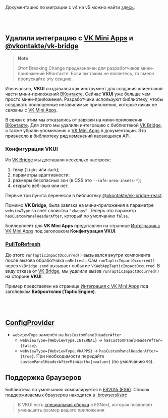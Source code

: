 Документацию по миграции с v4 на v5 можно найти [здесь](https://github.com/VKCOM/VKUI/releases/tag/v5.0.1).

<br/><br/>

## Удалили интеграцию с [VK Mini Apps](https://vk.com/miniapps) и [@vkontakte/vk-bridge](https://www.npmjs.com/package/@vkontakte/vk-bridge)

> **Note**
>
> Этот Breaking Change предназначен для разработчиков мини-приложений ВКонтакте. Если вы таким
> не являетесь, то смело пропускайте эту секцию.

Изначально, **VKUI** создавался как инструмент для создания клиентской части мини-приложений [ВКонтакте](https://vk.com).
Сейчас **VKUI** уже больше чем просто мини-приложения. Разработчики используют библиотеку, чтобы
создавать полноценные независимые приложения, которые никак не связаны с [VK Mini Apps](https://vk.com/miniapps).

В связи с этим мы отказались от завязки на мини-приложения [ВКонтакте](https://vk.com). Для этого мы
удалили интеграцию с библиотекой [VK Bridge](https://www.npmjs.com/package/@vkontakte/vk-bridge), а
также убрали упоминания о [VK Mini Apps](https://vk.com/miniapps) в документации. Это привнесло в
библиотеку ряд изменений касающихся API.

### Конфигурация VKUI

Из [VK Bridge](https://www.npmjs.com/package/@vkontakte/vk-bridge) мы доставали несколько настроек:

1. тему (`light` или `dark`);
2. параметры адаптивности;
3. размеры безопасных зон (в CSS это `--safe-area-insets-*`);
4. открыто веб-вью или нет.

Первые три пункта перенесли в библиотеку [@vkontakte/vk-bridge-react](https://www.npmjs.com/package/@vkontakte/vk-bridge-react).

Помимо **VK Bridge**, была завязка на мини-приложения в параметре `webviewType` за счёт свойства
`"vkapps"`. Теперь это параметр `hasCustomPanelHeaderAfter`, который по умолчанию `false`.

Бойлерплейт для **VK Mini Apps** представлен на странице [Интеграция с VK Mini Apps](https://vkcom.github.io/VKUI/#/integrations-vk-mini-apps)
под заголовком **Конфигурация VKUI**.

### [PullToRefresh](#/PullToRefresh)

До этого `runTapticImpactOccurred()` вызывался внутри компонента после вызова обработчика `onRefresh`.
Сам `runTapticImpactOccurred()` через `vkBridge.send` вызывает событие `VKWebAppTapticImpactOccurred`.
В виду отказа от [VK Bridge](https://www.npmjs.com/package/@vkontakte/vk-bridge), мы удалили вызов
`runTapticImpactOccurred()` на стороне **VKUI**.

Пример представлен на странице [Интеграция с VK Mini Apps](https://vkcom.github.io/VKUI/#/integrations-vk-mini-apps)
под заголовком **Виброотклик (Taptic Engine)**.

<br/><br/>

## [ConfigProvider](#/ConfigProvider)

- `webviewType` заменён на `hasCustomPanelHeaderAfter`
  - `webviewType={WebviewType.INTERNAL}` -> `hasCustomPanelHeaderAfter={false}`.
  - `webviewType={WebviewType.VKAPPS}` -> `hasCustomPanelHeaderAfter={true}`. При необходимости передайте `customPanelHeaderAfterMinWidth={<value>}` (по умолчанию `90`).

## Поддержка браузеров

Библиотека по умолчанию компилируется в [ES2015 (ES6)](https://262.ecma-international.org/6.0/).
Список поддерживаемых браузеров находится в [.browserslistrc](https://github.com/VKCOM/VKUI/blob/v6.0.0/.browserslistrc)

> В VKUI есть [специальная сборка](https://vkcom.github.io/VKUI/#/CSS%20Modules)
> в ESNext, которая позволяет уменьшить размер вашего приложения

